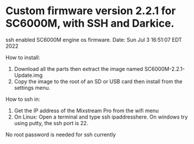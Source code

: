 # Custom firmware version 2.2.1 for SC6000M, with SSH and Darkice.
ssh enabled SC6000M engine os firmware.
Date: Sun Jul  3 16:51:07 EDT 2022

How to install:
  1) Download all the parts then extract the image named SC6000M-2.2.1-Update.img
  2) Copy the image to the root of an SD or USB card then install from the settings menu.

How to ssh in:
  1) Get the IP address of the Mixstream Pro from the wifi menu
  2) On Linux: Open a terminal and type ssh ipaddresshere. On windows try using putty, the ssh port is 22.

No root password is needed for ssh currently
